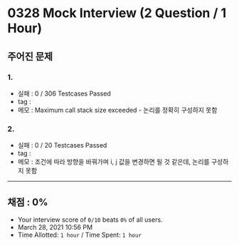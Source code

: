 # 0328 Mock Interview (2 Question / 1 Hour)

## 주어진 문제

### 1. []()

- 실패 : 0 / 306 Testcases Passed
- tag :
- 메모 : Maximum call stack size exceeded - 논리를 정확히 구성하지 못함

### 2. []()

- 실패 : 0 / 20 Testcases Passed
- tag :
- 메모 : 조건에 따라 방향을 바꿔가며 i, j 값을 변경하면 될 것 같은데, 논리를 구성하지 못함

---

## 채점 : 0%

- Your interview score of `0/10` beats `0%` of all users.
- March 28, 2021 10:56 PM
- Time Allotted: `1 hour` / Time Spent: `1 hour`
